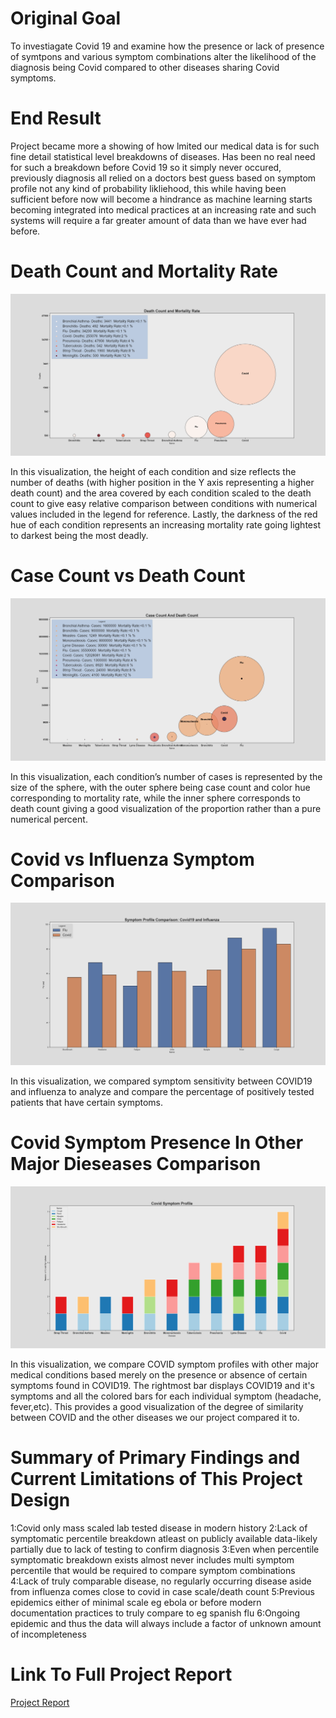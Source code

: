 
# Original Goal
To investiagate Covid 19 and examine how the presence or lack of presence of symtpons and various symptom combinations alter the likelihood of the diagnosis being Covid compared to other diseases sharing Covid symptoms.

# End Result
Project became more a showing of how lmited our medical data is for such fine detail statistical level breakdowns of diseases. Has been no real need for such a breakdown before Covid 19 so it simply never occured, previously diagnosis all relied on a doctors best guess based on symptom profile not any kind of probability likliehood, this while having been sufficient before now will become a hindrance as machine learning starts becoming integrated into medical practices at an increasing rate and such systems will require a far greater amount of data than we have ever had before.

# Death Count and Mortality Rate
![Death Count and Mortality Rate](MortalityRate.png)<br/>

In this visualization, the height of each condition and size reflects the number of deaths (with higher position in the Y axis representing a higher death count) and the area covered by each condition scaled to the death count to give easy relative comparison between conditions with numerical values included in the legend for reference. Lastly, the darkness of the red hue of  each condition represents an increasing mortality rate going lightest to darkest being the most deadly. 


# Case Count vs Death Count
![Case Count vs Death Count](DeathCount.png)<br/>

In this visualization, each condition’s number of cases is represented by the size of the sphere, with the outer sphere being case count and color hue corresponding to mortality rate, while the inner sphere corresponds to death count giving a good visualization of the proportion rather than a pure numerical percent. 

# Covid vs Influenza Symptom Comparison
![Covid vs Influenza Symptom Comparison](CovidProfileSort.png)<br/>

In this visualization, we compared symptom sensitivity between COVID19 and influenza to analyze and compare the percentage of positively tested patients that have certain symptoms.

# Covid Symptom Presence In Other Major Dieseases Comparison
![Covid Symptom Presence In Other Major Dieseases Comparison](Figure_2.png)<br/>

In this visualization, we compare COVID symptom profiles with other major medical conditions based merely on the presence or absence of certain symptoms found in COVID19. The rightmost bar displays COVID19 and it's symptoms and all the colored bars for each individual symptom (headache, fever,etc). This provides a good visualization of the degree of similarity between COVID and the other diseases we our project compared it to. 


# Summary of Primary Findings and Current Limitations of This Project Design
1:Covid only mass scaled lab tested disease in modern history
2:Lack of symptomatic percentile breakdown atleast on publicly available data-likely partially due to lack of testing to confirm diagnosis
3:Even when percentile symptomatic breakdown exists almost never includes multi symptom percentile that would be required to compare symptom combinations
4:Lack of truly comparable disease, no regularly occurring disease aside from influenza comes close to covid in case scale/death count
5:Previous epidemics either of minimal scale eg ebola or before modern documentation practices to truly compare to eg spanish flu
6:Ongoing epidemic and thus the data will always include a factor of unknown amount of incompleteness

# Link To Full Project Report
[Project Report](Data%20Vis%20Final%20Project%20Report.pdf)<br/>
